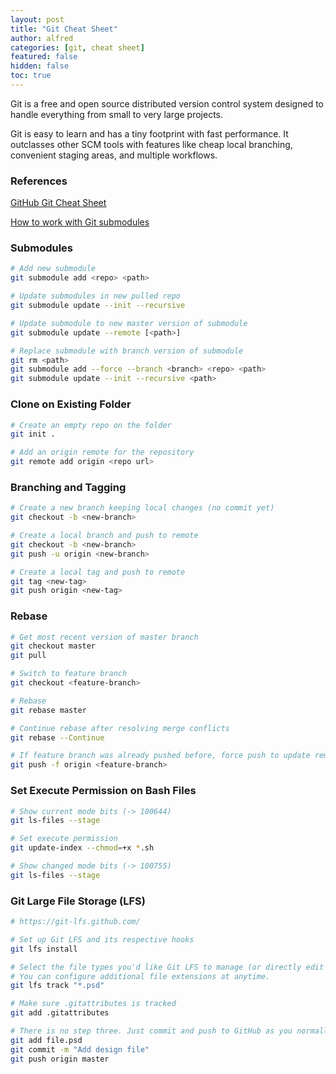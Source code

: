 ```yaml
---
layout: post
title: "Git Cheat Sheet"
author: alfred
categories: [git, cheat sheet]
featured: false
hidden: false
toc: true
---
```


Git is a free and open source distributed version control system designed to handle everything from small to very large projects.

Git is easy to learn and has a tiny footprint with fast performance. It outclasses other SCM tools with features like cheap local branching, convenient staging areas, and multiple workflows.

<!--more-->

### References

[GitHub Git Cheat Sheet](https://education.github.com/git-cheat-sheet-education.pdf)

[How to work with Git submodules](https://git-scm.com/book/en/v2/Git-Tools-Submodules)

### Submodules

```sh
# Add new submodule
git submodule add <repo> <path>

# Update submodules in new pulled repo
git submodule update --init --recursive

# Update submodule to new master version of submodule
git submodule update --remote [<path>]

# Replace submodule with branch version of submodule
git rm <path>
git submodule add --force --branch <branch> <repo> <path>
git submodule update --init --recursive <path>
```

### Clone on Existing Folder

```sh
# Create an empty repo on the folder
git init .

# Add an origin remote for the repository
git remote add origin <repo url>
```

### Branching and Tagging

```sh
# Create a new branch keeping local changes (no commit yet)
git checkout -b <new-branch>

# Create a local branch and push to remote
git checkout -b <new-branch>
git push -u origin <new-branch>

# Create a local tag and push to remote
git tag <new-tag>
git push origin <new-tag>
```

### Rebase

```sh
# Get most recent version of master branch
git checkout master
git pull

# Switch to feature branch
git checkout <feature-branch>

# Rebase
git rebase master

# Continue rebase after resolving merge conflicts
git rebase --Continue

# If feature branch was already pushed before, force push to update remote feature branch
git push -f origin <feature-branch>
```

### Set Execute Permission on Bash Files

```sh
# Show current mode bits (-> 100644)
git ls-files --stage

# Set execute permission
git update-index --chmod=+x *.sh

# Show changed mode bits (-> 100755)
git ls-files --stage
```

### Git Large File Storage (LFS)

```sh
# https://git-lfs.github.com/

# Set up Git LFS and its respective hooks
git lfs install

# Select the file types you'd like Git LFS to manage (or directly edit your .gitattributes). 
# You can configure additional file extensions at anytime.
git lfs track "*.psd"

# Make sure .gitattributes is tracked
git add .gitattributes

# There is no step three. Just commit and push to GitHub as you normally would.
git add file.psd
git commit -m "Add design file"
git push origin master
```
